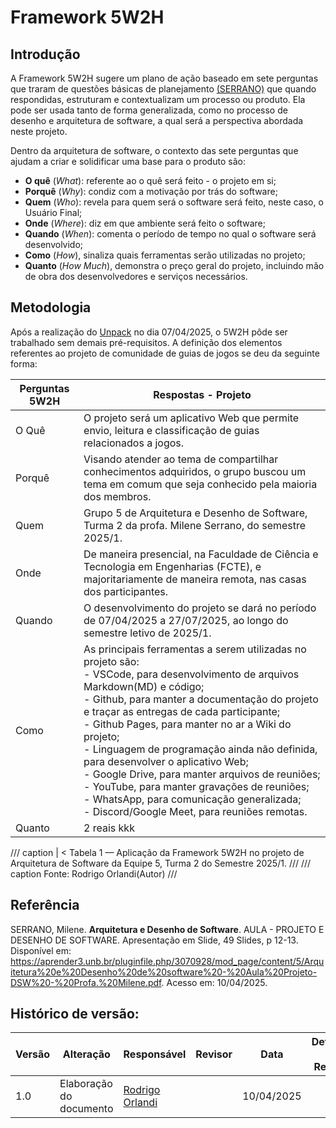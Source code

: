 # Framework 5W2H

## Introdução

A Framework 5W2H sugere um plano de ação baseado em sete perguntas que traram de questões básicas de planejamento [(SERRANO)](#referência) que quando respondidas, estruturam e contextualizam um processo ou produto. Ela pode ser usada tanto de forma generalizada, como no processo de desenho e arquitetura de software, a qual será a perspectiva abordada neste projeto. 

Dentro da arquitetura de software, o contexto das sete perguntas que ajudam a criar e solidificar uma base para o produto são:

- **O quê** (*What*): referente ao o quê será feito - o projeto em si; 
- **Porquê** (*Why*): condiz com a motivação por trás do software;
- **Quem** (*Who*): revela para quem será o software será feito, neste caso, o Usuário Final; 
- **Onde** (*Where*): diz em que ambiente será feito o software; 
- **Quando** (*When*): comenta o período de tempo no qual o software será desenvolvido; 
- **Como** (*How*), sinaliza quais ferramentas serão utilizadas no projeto; 
- **Quanto** (*How Much*), demonstra o preço geral do projeto, incluindo mão de obra dos desenvolvedores e serviços necessários. 


## Metodologia

Após a realização do [Unpack](1.1.DesignSprint.md#11-módulo-design-sprint) no dia 07/04/2025, o 5W2H pôde ser trabalhado sem demais pré-requisitos. A definição dos elementos referentes ao projeto de comunidade de guias de jogos se deu da seguinte forma:

| Perguntas 5W2H | Respostas - Projeto |
| -------------- | ------------------- |
| O Quê          | O projeto será um aplicativo Web que permite envio, leitura e classificação de guias relacionados a jogos.|
| Porquê         | Visando atender ao tema de compartilhar conhecimentos adquiridos, o grupo buscou um tema em comum que seja conhecido pela maioria dos membros. |
| Quem           | Grupo 5 de Arquitetura e Desenho de Software, Turma 2 da profa. Milene Serrano, do semestre 2025/1.  |
| Onde           | De maneira presencial, na Faculdade de Ciência e Tecnologia em Engenharias (FCTE), e majoritariamente de maneira remota, nas casas dos participantes. |
| Quando         | O desenvolvimento do projeto se dará no período de 07/04/2025 a 27/07/2025, ao longo do semestre letivo de 2025/1.|
| Como           | As principais ferramentas a serem utilizadas no projeto são: <br> - VSCode, para desenvolvimento de arquivos Markdown(MD) e código; <br> - Github, para manter a documentação do projeto e traçar as entregas de cada participante; <br> - Github Pages, para manter no ar a Wiki do projeto; <br> - Linguagem de programação ainda não definida, para desenvolver o aplicativo Web; <br> - Google Drive, para manter arquivos de reuniões; <br> - YouTube, para manter gravações de reuniões; <br> - WhatsApp, para comunicação generalizada; <br> - Discord/Google Meet, para reuniões remotas. |
| Quanto          | 2 reais kkk   |

/// caption | <
Tabela 1 — Aplicação da Framework 5W2H no projeto de Arquitetura de Software da Equipe 5, Turma 2 do Semestre 2025/1.
///
/// caption
Fonte: Rodrigo Orlandi(Autor)
///


## Referência

SERRANO, Milene. **Arquitetura e Desenho de Software**. AULA - PROJETO E DESENHO DE SOFTWARE. Apresentação em Slide, 49 Slides, p 12-13. Disponível em: https://aprender3.unb.br/pluginfile.php/3070928/mod_page/content/5/Arquitetura%20e%20Desenho%20de%20software%20-%20Aula%20Projeto-DSW%20-%20Profa.%20Milene.pdf. Acesso em: 10/04/2025.

## Histórico de versão:

| Versão | Alteração                  | Responsável     | Revisor | Data       | Detalhes da Revisão |
| -      | -                          | -               | -       | -          | -                   |
| 1.0    | Elaboração do documento | [Rodrigo Orlandi](https://github.com/orlandirodrigo) | | 10/04/2025 | |